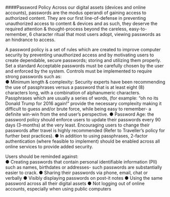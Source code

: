 ####Password Policy
Across our digital assets (devices and online accounts), passwords are the modus operandi of gaining access to authorized content. They are our first line-of-defense in preventing unauthorized access to content & devices and as such, they deserve the required attention & thought-process beyond the careless, easy-to-remember, 6 character ritual that most users adopt, viewing passwords as an hindrance to access. 

A password policy is a set of rules which are created to improve computer security by preventing unauthorized access and by motivating users to create dependable, secure passwords; storing and utilizing them properly.
Set a standard
Acceptable passwords must be carefully chosen by the user and enforced by the system. Controls must be implemented to require strong passwords such as:  
●	Minimum length & complexity: Security experts have been recommending the use of passphrases versus a password that is at least eight (8) characters long, with a combination of alphanumeric characters. Passphrases which are usually a series of words, (for example: “oh no its Donald Trump for 2016 again!” provide the necessary complexity making it difficult to guess and/or brute force, while being easy to remember- a definite win-win from the end user’s perspective. 
●	Password Age: the password policy should enforce users to update their passwords every 90 days (3-months) at the very least. Encouraging users to change their passwords after travel is highly recommended (Refer to Traveller’s policy for further best practices). 
●	In addition to using passphrases, 2-factor authentication (where feasible to implement) should be enabled across all online services to provide added security. 

Users should be reminded against:  
●	Creating passwords that contain personal identifiable information (PII) such as names, birthdates or addresses- such passwords are substantially easier to crack. 
●	Sharing their passwords via phone, email, chat or verbally
●	Visibly displaying passwords on post-it notes
●	Using the same password across all their digital assets
●	Not logging out of online accounts, especially when using public computers 
